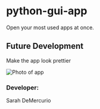 # python-gui-app
Open your most used apps at once.

## Future Development
Make the app look prettier


![Photo of app]("../images/app.pic.png")

### Developer:
Sarah DeMercurio
